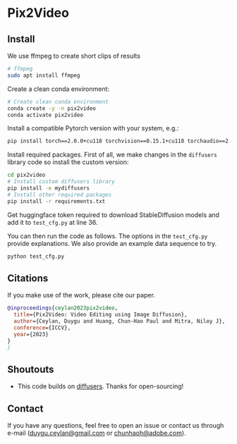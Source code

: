# Pix2Video

## Install

We use ffmpeg to create short clips of results
```bash
# ffmpeg
sudo apt install ffmpeg
```

Create a clean conda environment:
```bash
# Create clean conda environment
conda create -y -n pix2video
conda activate pix2video
```

Install a compatible Pytorch version with your system, e.g.:
```bash
pip install torch==2.0.0+cu118 torchvision==0.15.1+cu118 torchaudio==2.0.1 --index-url https://download.pytorch.org/whl/cu118
```

Install required packages. First of all, we make changes in the `diffusers` library code so install the custom version:
```bash
cd pix2video
# Install custom diffusers library
pip install -e mydiffusers
# Install other required packages
pip install -r requirements.txt
```

Get huggingface token required to download StableDiffusion models and add it to `test_cfg.py` at line 36.

You can then run the code as follows. The options in the `test_cfg.py` provide explanations. We also provide an example data sequence to try.

```bash
python test_cfg.py
```

## Citations

If you make use of the work, please cite our paper.

```bibtex
@inproceedings{ceylan2023pix2video,
  title={Pix2Video: Video Editing using Image Diffusion},
  author={Ceylan, Duygu and Huang, Chun-Hao Paul and Mitra, Niloy J},
  conference={ICCV},
  year={2023}
}
}
```

## Shoutouts

- This code builds on [diffusers](https://github.com/huggingface/diffusers). Thanks for open-sourcing!

## Contact

If you have any questions, feel free to open an issue or contact us through e-mail (duygu.ceylan@gmail.com or chunhaoh@adobe.com).